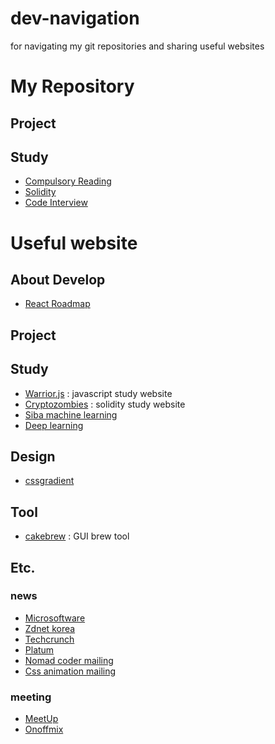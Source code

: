 # dev-navigation

for navigating my git repositories and sharing useful websites

# My Repository

## Project

## Study

- [Compulsory Reading](https://github.com/nunu-dev/compulsory-reading/wiki)
- [Solidity](https://github.com/nunu-dev/solidity-study/wiki)
- [Code Interview](https://github.com/nunu-dev/code-interview)

# Useful website

## About Develop

- [React Roadmap](https://github.com/adam-golab/react-developer-roadmap)

## Project

## Study
- [Warrior.js](https://warrior.js.org/) : javascript study website
- [Cryptozombies](https://cryptozombies.io/ko/) : solidity study website
- [Siba machine learning](https://www.youtube.com/playlist?list=PLVNY1HnUlO241gILgQloWAs0xrrkqQfKe)
- [Deep learning](https://www.youtube.com/user/hunkims)

## Design

- [cssgradient](https://cssgradient.io/gradient-backgrounds/)

## Tool

- [cakebrew](https://www.cakebrew.com/) : GUI brew tool

## Etc.

### news

- [Microsoftware](https://www.imaso.co.kr/)
- [Zdnet korea](http://www.zdnet.co.kr/?lo=zv1)
- [Techcrunch](https://techcrunch.com/)
- [Platum](https://platum.kr/)
- [Nomad coder mailing](https://us16.list-manage.com/subscribe?u=a99b43453db5050f1f26b2744&id=cc02020e1a)
- [Css animation mailing](https://cssanimation.rocks/weekly/)

### meeting
- [MeetUp](https://www.meetup.com/ko-KR/)
- [Onoffmix](https://onoffmix.com/)
